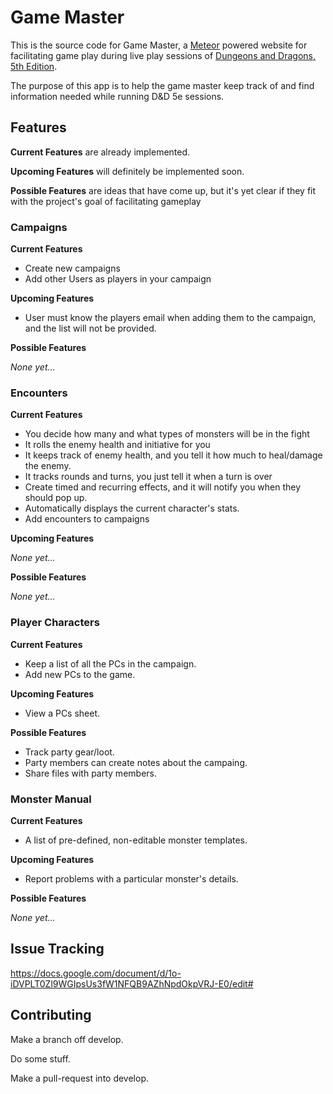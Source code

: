 # Game Master

This is the source code for Game Master, a [Meteor](https://www.meteor.com/) powered website for facilitating 
game play during live play sessions of [Dungeons and Dragons, 5th Edition](http://dnd.wizards.com). 

The purpose of this app is to help the game master keep track of and find
information needed while running D&D 5e sessions. 

## Features
__Current Features__ are already implemented.

__Upcoming Features__ will definitely be implemented soon.

__Possible Features__ are ideas that have come up, but it's yet clear if they fit with the project's goal of facilitating gameplay

### Campaigns
__Current Features__

* Create new campaigns
* Add other Users as players in your campaign

__Upcoming Features__

* User must know the players email when adding them to the campaign, and the list will not be provided.

__Possible Features__

_None yet..._

### Encounters
__Current Features__

* You decide how many and what types of monsters will be in the fight
* It rolls the enemy health and initiative for you
* It keeps track of enemy health, and you tell it how much to heal/damage the enemy.
* It tracks rounds and turns, you just tell it when a turn is over
* Create timed and recurring effects, and it will notify you when they should pop up.
* Automatically displays the current character's stats.
* Add encounters to campaigns

__Upcoming Features__

_None yet..._

__Possible Features__

_None yet..._

### Player Characters 
__Current Features__

* Keep a list of all the PCs in the campaign.
* Add new PCs to the game.

__Upcoming Features__

* View a PCs sheet.

__Possible Features__

* Track party gear/loot.
* Party members can create notes about the campaing.
* Share files with party members. 

### Monster Manual

__Current Features__

* A list of pre-defined, non-editable monster templates.

__Upcoming Features__

* Report problems with a particular monster's details.

__Possible Features__

_None yet..._

## Issue Tracking

https://docs.google.com/document/d/1o-iDVPLT0Zl9WGIpsUs3fW1NFQB9AZhNpdOkpVRJ-E0/edit#

## Contributing

Make a branch off develop.

Do some stuff.

Make a pull-request into develop.
